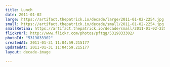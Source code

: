 ```yaml
---
title: Lunch
date: 2011-01-02
large: https://artifact.thepatrick.io/decade/large/2011-01-02-2254.jpg
small: https://artifact.thepatrick.io/decade/small/2011-01-02-2254.jpg
smallRetina: https://artifact.thepatrick.io/decade/small/2011-01-02-2254@2x.jpg
flickrUrl: http://www.flickr.com/photos/pftqg/5319033302/
photoId: "5319033302"
createdAt: 2011-01-31 11:04:59.215177
updatedAt: 2011-01-31 11:04:59.215177
layout: decade-image

---
```


